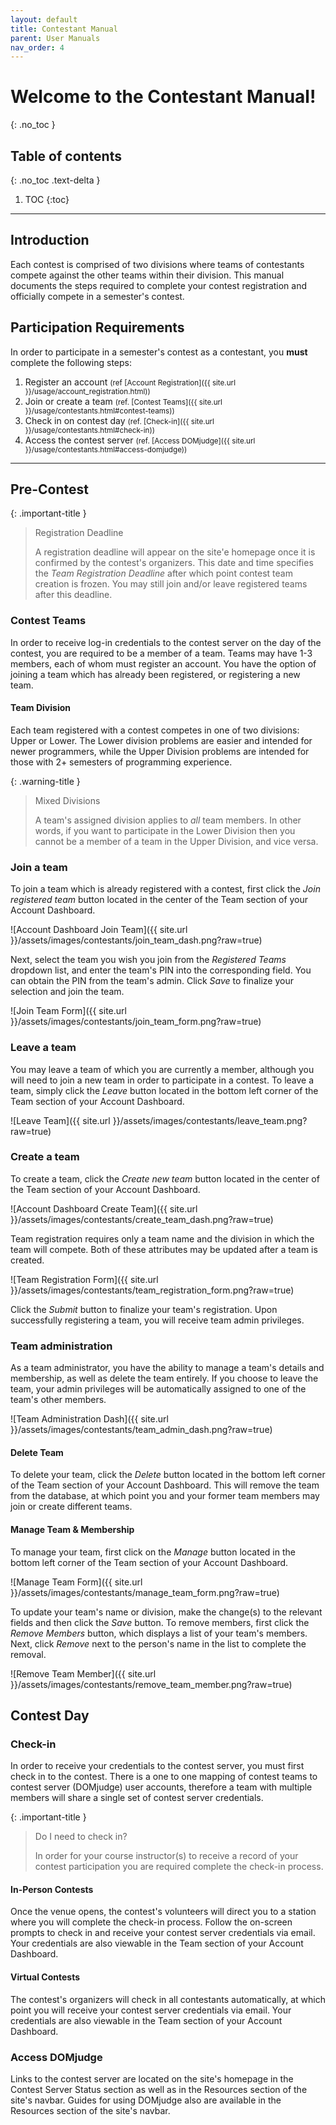 ```yaml
---
layout: default
title: Contestant Manual
parent: User Manuals
nav_order: 4
---
```


# Welcome to the Contestant Manual!
{: .no_toc }

## Table of contents
{: .no_toc .text-delta }

1. TOC
{:toc}

---

## Introduction

Each contest is comprised of two divisions where teams of contestants compete against the other teams within their division. This manual documents the steps required to complete your contest registration and officially compete in a semester's contest.

## Participation Requirements

In order to participate in a semester's contest as a contestant, you **must** complete the following steps:

1. Register an account <small>(ref [Account Registration]({{ site.url }}/usage/account_registration.html))</small>
2. Join or create a team <small>(ref. [Contest Teams]({{ site.url }}/usage/contestants.html#contest-teams))</small>
3. Check in on contest day <small>(ref. [Check-in]({{ site.url }}/usage/contestants.html#check-in))</small>
4. Access the contest server <small>(ref. [Access DOMjudge]({{ site.url }}/usage/contestants.html#access-domjudge))</small>

---

## Pre-Contest

{: .important-title }
> Registration Deadline
>
> A registration deadline will appear on the site'e homepage once it is confirmed by the contest's organizers. This date and time specifies the *Team Registration Deadline* after which point contest team creation is frozen. You may still join and/or leave registered teams after this deadline.

### Contest Teams

In order to receive log-in credentials to the contest server on the day of the contest, you are required to be a member of a team. Teams may have 1-3 members, each of whom must register an account. You have the option of joining a team which has already been registered, or registering a new team.

#### Team Division

Each team registered with a contest competes in one of two divisions: Upper or Lower. The Lower division problems are easier and intended for newer programmers, while the Upper Division problems are intended for those with 2+ semesters of programming experience.

{: .warning-title }
> Mixed Divisions
>
> A team's assigned division applies to *all* team members. In other words, if you want to participate in the Lower Division then you cannot be a member of a team in the Upper Division, and vice versa.

### Join a team

To join a team which is already registered with a contest, first click the *Join registered team* button located in the center of the Team section of your Account Dashboard.

![Account Dashboard Join Team]({{ site.url }}/assets/images/contestants/join_team_dash.png?raw=true)

Next, select the team you wish you join from the *Registered Teams* dropdown list, and enter the team's PIN into the corresponding field. You can obtain the PIN from the team's admin. Click *Save* to finalize your selection and join the team.

![Join Team Form]({{ site.url }}/assets/images/contestants/join_team_form.png?raw=true)

### Leave a team

You may leave a team of which you are currently a member, although you will need to join a new team in order to participate in a contest. To leave a team, simply click the *Leave* button located in the bottom left corner of the Team section of your Account Dashboard.

![Leave Team]({{ site.url }}/assets/images/contestants/leave_team.png?raw=true)

### Create a team

To create a team, click the *Create new team* button located in the center of the Team section of your Account Dashboard.

![Account Dashboard Create Team]({{ site.url }}/assets/images/contestants/create_team_dash.png?raw=true)

Team registration requires only a team name and the division in which the team will compete. Both of these attributes may be updated after a team is created.

![Team Registration Form]({{ site.url }}/assets/images/contestants/team_registration_form.png?raw=true)

Click the *Submit* button to finalize your team's registration. Upon successfully registering a team, you will receive team admin privileges. 

### Team administration

As a team administrator, you have the ability to manage a team's details and membership, as well as delete the team entirely. If you choose to leave the team, your admin privileges will be automatically assigned to one of the team's other members. 

![Team Administration Dash]({{ site.url }}/assets/images/contestants/team_admin_dash.png?raw=true)

#### Delete Team

To delete your team, click the *Delete* button located in the bottom left corner of the Team section of your Account Dashboard. This will remove the team from the database, at which point you and your former team members may join or create different teams.

#### Manage Team & Membership

To manage your team, first click on the *Manage* button located in the bottom left corner of the Team section of your Account Dashboard. 

![Manage Team Form]({{ site.url }}/assets/images/contestants/manage_team_form.png?raw=true)

To update your team's name or division, make the change(s) to the relevant fields and then click the *Save* button. To remove members, first click the *Remove Members* button, which displays a list of your team's members. Next, click *Remove* next to the person's name in the list to complete the removal.

![Remove Team Member]({{ site.url }}/assets/images/contestants/remove_team_member.png?raw=true)

## Contest Day

### Check-in

In order to receive your credentials to the contest server, you must first check in to the contest. There is a one to one mapping of contest teams to contest server (DOMjudge) user accounts, therefore a team with multiple members will share a single set of contest server credentials.

{: .important-title }
> Do I need to check in?
>
> In order for your course instructor(s) to receive a record of your contest participation you are required complete the check-in process.

#### In-Person Contests

Once the venue opens, the contest's volunteers will direct you to a station where you will complete the check-in process. Follow the on-screen prompts to check in and receive your contest server credentials via email. Your credentials are also viewable in the Team section of your Account Dashboard. 

#### Virtual Contests

The contest's organizers will check in all contestants automatically, at which point you will receive your contest server credentials via email. Your credentials are also viewable in the Team section of your Account Dashboard. 

### Access DOMjudge

Links to the contest server are located on the site's homepage in the Contest Server Status section as well as in the Resources section of the site's navbar. Guides for using DOMjudge also are available in the Resources section of the site's navbar.
